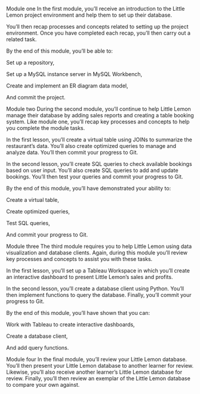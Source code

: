Module one
In the first module, you’ll receive an introduction to the Little Lemon project environment and help them to set up their database.

You’ll then recap processes and concepts related to setting up the project environment. Once you have completed each recap, you’ll then carry out a related task.

By the end of this module, you’ll be able to:

Set up a repository,

Set up a MySQL instance server in MySQL Workbench,

Create and implement an ER diagram data model,

And commit the project.


Module two
During the second module, you’ll continue to help Little Lemon manage their database by adding sales reports and creating a table booking system. Like module one, you’ll recap key processes and concepts to help you complete the module tasks. 

In the first lesson, you’ll create a virtual table using JOINs to summarize the restaurant’s data. You’ll also create optimized queries to manage and analyze data. You’ll then commit your progress to Git.

In the second lesson, you’ll create SQL queries to check available bookings based on user input. You’ll also create SQL queries to add and update bookings. You’ll then test your queries and commit your progress to Git.

By the end of this module, you’ll have demonstrated your ability to:

Create a virtual table,

Create optimized queries,

Test SQL queries,

And commit your progress to Git.


Module three
The third module requires you to help Little Lemon using data visualization and database clients. Again, during this module you’ll review key processes and concepts to assist you with these tasks.

In the first lesson, you’ll set up a Tableau Workspace in which you’ll create an interactive dashboard to present Little Lemon’s sales and profits.

In the second lesson, you’ll create a database client using Python. You’ll then implement functions to query the database. Finally, you’ll commit your progress to Git.

By the end of this module, you’ll have shown that you can:

Work with Tableau to create interactive dashboards,

Create a database client,

And add query functions.

Module four
In the final module, you’ll review your Little Lemon database. You’ll then present your Little Lemon database to another learner for review. Likewise, you’ll also receive another learner’s Little Lemon database for review. Finally, you’ll then review an exemplar of the Little Lemon database to compare your own against.